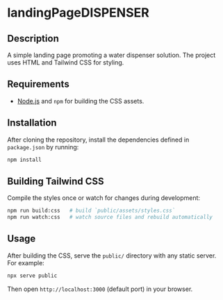 # landingPageDISPENSER

## Description
A simple landing page promoting a water dispenser solution. The project uses HTML and Tailwind CSS for styling.

## Requirements
- [Node.js](https://nodejs.org/) and `npm` for building the CSS assets.

## Installation
After cloning the repository, install the dependencies defined in
`package.json` by running:

```bash
npm install
```

## Building Tailwind CSS
Compile the styles once or watch for changes during development:

```bash
npm run build:css   # build `public/assets/styles.css`
npm run watch:css   # watch source files and rebuild automatically
```

## Usage
After building the CSS, serve the `public/` directory with any static server. For example:

```bash
npx serve public
```

Then open `http://localhost:3000` (default port) in your browser.
